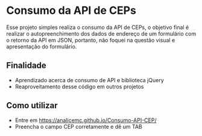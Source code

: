 # Consumo da API de CEPs
Esse projeto simples realiza o consumo da API de CEPs, o objetivo final é realizar o autopreenchimento dos dados de endereço de um formulário com o retorno da API em JSON, portanto, não foquei na questão visual e apresentação do formulário.

## Finalidade
* Aprendizado acerca de consumo de API e biblioteca jQuery
* Reaproveitamento desse código em outros projetos

## Como utilizar
* Entre em https://analicemc.github.io/Consumo-API-CEP/ 
* Preencha o campo CEP corretamente e dê um TAB
